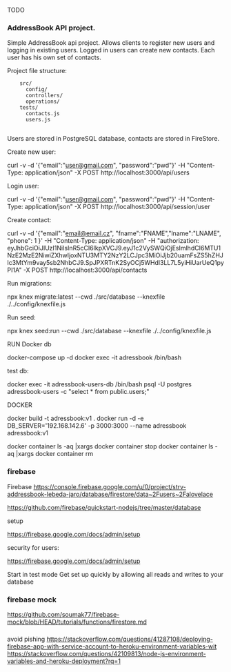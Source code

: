 TODO
### AddressBook API project.

Simple AddressBook api project. Allows clients to register new users and logging in existing users. Logged in users can create new contacts. Each user has his own set of contacts.

Project file structure:
```    
    src/
      config/
      controllers/
      operations/
    tests/
      contacts.js
      users.js
      
```
Users are stored in PostgreSQL database, contacts are stored in FireStore.

Create new user:

curl -v -d '{"email":"user@gmail.com", "password":"pwd"}' -H "Content-Type: application/json" -X POST http://localhost:3000/api/users

Login user:

curl -v -d '{"email":"user@gmail.com", "password":"pwd"}' -H "Content-Type: application/json" -X POST http://localhost:3000/api/session/user

Create contact:

curl -v -d '{"email":"email@email.cz", "fname":"FNAME","lname":"LNAME", "phone": 1 }' -H "Content-Type: application/json"  -H "authorization: eyJhbGciOiJIUzI1NiIsInR5cCI6IkpXVCJ9.eyJ1c2VySWQiOjEsImlhdCI6MTU1NzE2MzE2NiwiZXhwIjoxNTU3MTY2NzY2LCJpc3MiOiJjb20uamFsZS5hZHJlc3MtYm9vay5sb2NhbCJ9.SpJPXRTnK2SyOCj5WHdl3LL7L5yiHiUarUeQ1pyPI1A" -X POST http://localhost:3000/api/contacts

Run migrations: 

npx knex migrate:latest --cwd ./src/database --knexfile ./../config/knexfile.js

Run seed: 

npx knex seed:run --cwd ./src/database --knexfile ./../config/knexfile.js

RUN Docker db

docker-compose up -d
docker exec -it adressbook /bin/bash

test db: 

  docker exec -it adressbook-users-db /bin/bash
  psql -U postgres adressbook-users -c "select * from public.users;"

DOCKER

docker build -t adressbook:v1 .
docker  run -d -e DB_SERVER='192.168.142.6' -p 3000:3000  --name adressbook adressbook:v1

docker container ls -aq |xargs docker container stop
docker container ls -aq |xargs docker container rm






### firebase

Firebase
https://console.firebase.google.com/u/0/project/strv-addressbook-lebeda-jaro/database/firestore/data~2Fusers~2Falovelace

https://github.com/firebase/quickstart-nodejs/tree/master/database

setup

https://firebase.google.com/docs/admin/setup

security for users:

https://firebase.google.com/docs/admin/setup

Start in test mode
Get set up quickly by allowing all reads and writes to your database 

### firebase mock
https://github.com/soumak77/firebase-mock/blob/HEAD/tutorials/functions/firestore.md



### 
avoid pishing https://stackoverflow.com/questions/41287108/deploying-firebase-app-with-service-account-to-heroku-environment-variables-wit
https://stackoverflow.com/questions/42109813/node-js-environment-variables-and-heroku-deployment?rq=1
